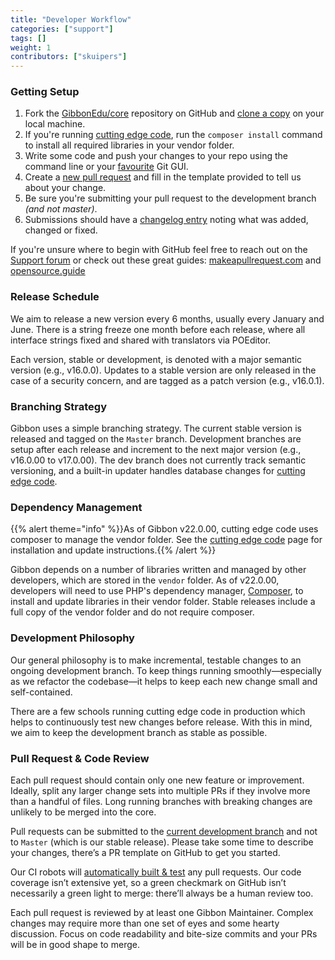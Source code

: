 ```yaml
---
title: "Developer Workflow"
categories: ["support"]
tags: []
weight: 1
contributors: ["skuipers"]
---
```

### Getting Setup


1. Fork the [GibbonEdu/core](https://github.com/GibbonEdu/core) repository on GitHub and [clone a copy](https://help.github.com/articles/cloning-a-repository/) on your local machine.
2. If you're running [cutting edge code](https://docs.gibbonedu.org/administrators/getting-started/installing-gibbon/cutting-edge-code/), run the `composer install` command to install all required libraries in your vendor folder.
3. Write some code and push your changes to your repo using the command line or your [favourite](https://www.sourcetreeapp.com/) Git GUI.
4. Create a [new pull request](https://github.com/GibbonEdu/core/pulls) and fill in the template provided to tell us about your change.
5. Be sure you're submitting your pull request to the development branch _(and not master)_.
6. Submissions should have a [changelog entry](https://github.com/GibbonEdu/core/blob/main/CHANGELOG.txt) noting what was added, changed or fixed.

If you're unsure where to begin with GitHub feel free to reach out on the [Support forum](https://ask.gibbonedu.org) or check out these great guides: [makeapullrequest.com](http://makeapullrequest.com/) and [opensource.guide](https://opensource.guide/how-to-contribute/)


### Release Schedule

We aim to release a new version every 6 months, usually every January and June. There is a string freeze one month before each release, where all interface strings fixed and shared with translators via POEditor.

Each version, stable or development, is denoted with a major semantic version (e.g., v16.0.0). Updates to a stable version are only released in the case of a security concern, and are tagged as a patch version (e.g., v16.0.1). 

### Branching Strategy

Gibbon uses a simple branching strategy. The current stable version is released and tagged on the `Master` branch. Development branches are setup after each release and increment to the next major version (e.g., v16.0.00 to v17.0.00). The dev branch does not currently track semantic versioning, and a built-in updater handles database changes for [cutting edge code](https://docs.gibbonedu.org/administrators/getting-started/installing-gibbon/cutting-edge-code/).

### Dependency Management

{{% alert theme="info" %}}As of Gibbon v22.0.00, cutting edge code uses composer to manage the vendor folder. See the [cutting edge code](https://docs.gibbonedu.org/administrators/getting-started/installing-gibbon/cutting-edge-code/) page for installation and update instructions.{{% /alert %}}

Gibbon depends on a number of libraries written and managed by other developers, which are stored in the `vendor` folder. As of v22.0.00, developers will need to use PHP's dependency manager, [Composer](https://getcomposer.org/), to install and update libraries in their vendor folder. Stable releases include a full copy of the vendor folder and do not require composer.

### Development Philosophy

Our general philosophy is to make incremental, testable changes to an ongoing development branch. To keep things running smoothly—especially as we refactor the codebase—it helps to keep each new change small and self-contained.

There are a few schools running cutting edge code in production which helps to continuously test new changes before release. With this in mind, we aim to keep the development branch as stable as possible. 

### Pull Request & Code Review

Each pull request should contain only one new feature or improvement. Ideally, split any larger change sets into multiple PRs if they involve more than a handful of files. Long running branches with breaking changes are unlikely to be merged into the core.

Pull requests can be submitted to the [current development branch](https://docs.gibbonedu.org/developers/getting-started/gibbon-road-map/) and not to `Master` (which is our stable release). Please take some time to describe your changes, there’s a PR template on GitHub to get you started.

Our CI robots will [automatically built & test](https://docs.gibbonedu.org/developers/core-concepts/testing/) any pull requests. Our code coverage isn’t extensive yet, so a green checkmark on GitHub isn’t necessarily a green light to merge: there’ll always be a human review too.

Each pull request is reviewed by at least one Gibbon Maintainer. Complex changes may require more than one set of eyes and some hearty discussion. Focus on code readability and bite-size commits and your PRs will be in good shape to merge.
